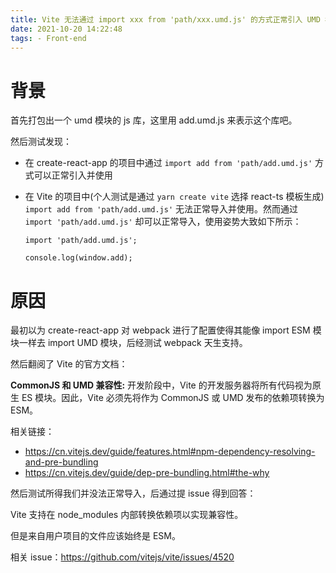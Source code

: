 ```yaml
---
title: Vite 无法通过 import xxx from 'path/xxx.umd.js' 的方式正常引入 UMD 模块使用
date: 2021-10-20 14:22:48
tags: - Front-end
---
```


# 背景

首先打包出一个 umd 模块的 js 库，这里用 add.umd.js 来表示这个库吧。

然后测试发现：

* 在 create-react-app 的项目中通过 ``import add from 'path/add.umd.js'`` 方式可以正常引入并使用

* 在 Vite 的项目中(个人测试是通过 ``yarn create vite`` 选择 react-ts 模板生成) ``import add from 'path/add.umd.js'`` 无法正常导入并使用。然而通过 ``import 'path/add.umd.js'`` 却可以正常导入，使用姿势大致如下所示：

  ```tsx
  import 'path/add.umd.js';
  
  console.log(window.add);
  ```

# 原因

最初以为 create-react-app 对 webpack 进行了配置使得其能像 import ESM 模块一样去 import UMD 模块，后经测试 webpack 天生支持。

然后翻阅了 Vite 的官方文档：

**CommonJS 和 UMD 兼容性:** 开发阶段中，Vite 的开发服务器将所有代码视为原生 ES 模块。因此，Vite 必须先将作为 CommonJS 或 UMD 发布的依赖项转换为 ESM。

相关链接：

* https://cn.vitejs.dev/guide/features.html#npm-dependency-resolving-and-pre-bundling
* https://cn.vitejs.dev/guide/dep-pre-bundling.html#the-why

然后测试所得我们并没法正常导入，后通过提 issue 得到回答：

Vite 支持在 node_modules 内部转换依赖项以实现兼容性。

但是来自用户项目的文件应该始终是 ESM。

相关 issue：https://github.com/vitejs/vite/issues/4520

